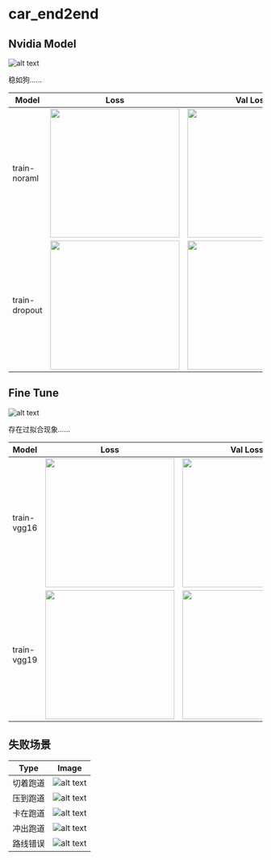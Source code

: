 # car_end2end

## Nvidia Model
![alt text](docs/nvidia.jpg)

稳如狗......

|  Model  |  Loss  |  Val Loss  |  Map  |
|  -----  |  :----:  |  :----:  |  :----:  |
| train-noraml  | <img src="train-normal/loss.svg" width=256 height=256 />  | <img src="train-normal/val_loss.svg" width=256 height=256 />  | ![alt text](train-normal/overlay.gif)  |
| train-dropout | <img src="train-dropout/loss.svg" width=256 height=256 /> | <img src="train-dropout/val_loss.svg" width=256 height=256 /> | ![alt text](train-dropout/overlay.gif) |

## Fine Tune
![alt text](docs/vgg.jpg)

存在过拟合现象......

|  Model  |  Loss  |  Val Loss  |  Map  |
|  -----  |  :----:  |  :----:  |  :----:  |
| train-vgg16 | <img src="train-vgg16/loss.svg" width=256 height=256 /> | <img src="train-vgg16/val_loss.svg" width=256 height=256 /> | ![alt text](train-vgg16/overlay.gif) |
| train-vgg19 | <img src="train-vgg19/loss.svg" width=256 height=256 /> | <img src="train-vgg19/val_loss.svg" width=256 height=256 /> | ![alt text](train-vgg19/overlay.gif) |

## 失败场景
|  Type  |  Image  |
|  -----  |  :----:  |
| 切着跑道 | ![alt text](docs/1.切着跑道.png) |
| 压到跑道 | ![alt text](docs/2.压到跑道.png) |
| 卡在跑道 | ![alt text](docs/3.卡在跑道.png) |
| 冲出跑道 | ![alt text](docs/4.冲出跑道.png) |
| 路线错误 | ![alt text](docs/5.路线错误.png) |

